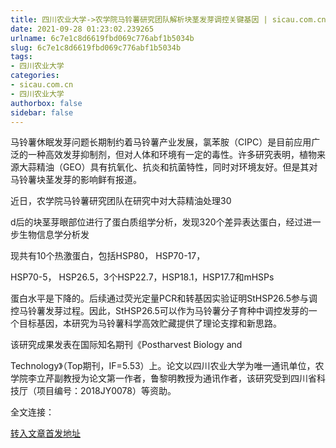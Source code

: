 ```yaml
---
title: 四川农业大学->农学院马铃薯研究团队解析块茎发芽调控关键基因 | sicau.com.cn
date: 2021-09-28 01:23:02.239265
urlname: 6c7e1c8d6619fbd069c776abf1b5034b
slug: 6c7e1c8d6619fbd069c776abf1b5034b
tags: 
- 四川农业大学
categories:
- sicau.com.cn
- 四川农业大学
authorbox: false
sidebar: false
---
```

马铃薯休眠发芽问题长期制约着马铃薯产业发展，氯苯胺（CIPC）是目前应用广泛的一种高效发芽抑制剂，但对人体和环境有一定的毒性。许多研究表明，植物来源大蒜精油（GEO）具有抗氧化、抗炎和抗菌特性，同时对环境友好。但是其对马铃薯块茎发芽的影响鲜有报道。

近日，农学院马铃薯研究团队在研究中对大蒜精油处理30

d后的块茎芽眼部位进行了蛋白质组学分析，发现320个差异表达蛋白，经过进一步生物信息学分析发
<!--more-->
现共有10个热激蛋白，包括HSP80， HSP70-17，

HSP70-5， HSP26.5，3个HSP22.7，HSP18.1，HSP17.7和mHSPs

蛋白水平是下降的。后续通过荧光定量PCR和转基因实验证明StHSP26.5参与调控马铃薯发芽过程。因此，StHSP26.5可以作为马铃薯分子育种中调控发芽的一个目标基因，本研究为马铃薯科学高效贮藏提供了理论支撑和新思路。

该研究成果发表在国际知名期刊《Postharvest Biology and

Technology》（Top期刊，IF=5.53）上。论文以四川农业大学为唯一通讯单位，农学院李立芹副教授为论文第一作者，鲁黎明教授为通讯作者，该研究受到四川省科技厅（项目编号：2018JY0078）等资助。

全文连接：



[转入文章首发地址](https://news.sicau.edu.cn/info/1078/64742.htm)